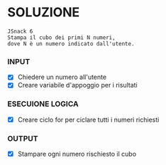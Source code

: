 # SOLUZIONE

```
JSnack 6
Stampa il cubo dei primi N numeri,
dove N è un numero indicato dall'utente.

```

### INPUT

- [X] Chiedere un numero all'utente
- [X] Creare variabile d'appoggio per i risultati

### ESECUIONE LOGICA

- [X] Creare ciclo for per ciclare tutti i numeri richiesti

### OUTPUT

- [X] Stampare ogni numero rischiesto il cubo